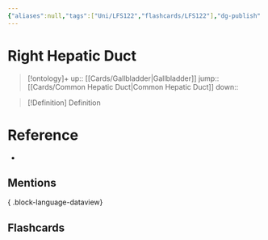 ```yaml
---
{"aliases":null,"tags":["Uni/LFS122","flashcards/LFS122"],"dg-publish":true,"permalink":"/cards/right-hepatic-duct/","dgPassFrontmatter":true}
---
```


# Right Hepatic Duct

> [!ontology]+
> up:: [[Cards/Gallbladder\|Gallbladder]]
> jump:: [[Cards/Common Hepatic Duct\|Common Hepatic Duct]]
> down:: 

> [!Definition] Definition

# Reference

- 

## Mentions


{ .block-language-dataview}

## Flashcards